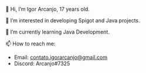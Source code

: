 👋 Hi, I’m Igor Arcanjo, 17 years old.

👀 I’m interested in developing Spigot and Java projects.

🌱 I’m currently learning Java Development.

📫 How to reach me:
- Email: contato.igorarcanjo@gmail.com
- Discord: Arcanjo#7325

